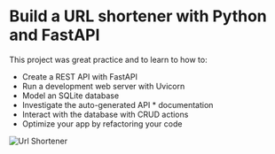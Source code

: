 # Build a URL shortener with Python and FastAPI

This project was great practice and to learn to how to:

* Create a REST API with FastAPI
* Run a development web server with Uvicorn
* Model an SQLite database
* Investigate the auto-generated API * documentation
* Interact with the database with CRUD actions
* Optimize your app by refactoring your code

![Url Shortener](.static/undraw_link_shortener_mvf6.svg)

